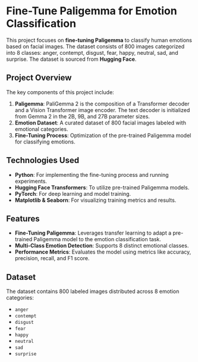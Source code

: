 # Fine-Tune Paligemma for Emotion Classification

This project focuses on **fine-tuning Paligemma** to classify human emotions based on facial images. The dataset consists of 800 images categorized into 8 classes: anger, contempt, disgust, fear, happy, neutral, sad, and surprise. The dataset is sourced from **Hugging Face**.

## Project Overview

The key components of this project include:
1. **Paligemma**: PaliGemma 2 is the composition of a Transformer decoder and a Vision Transformer image encoder. The text decoder is initialized from Gemma 2 in the 2B, 9B, and 27B parameter sizes.
2. **Emotion Dataset**: A curated dataset of 800 facial images labeled with emotional categories.
3. **Fine-Tuning Process**: Optimization of the pre-trained Paligemma model for classifying emotions.

## Technologies Used
- **Python**: For implementing the fine-tuning process and running experiments.
- **Hugging Face Transformers**: To utilize pre-trained Paligemma models.
- **PyTorch**: For deep learning and model training.
- **Matplotlib & Seaborn**: For visualizing training metrics and results.

## Features
- **Fine-Tuning Paligemma**: Leverages transfer learning to adapt a pre-trained Paligemma model to the emotion classification task.
- **Multi-Class Emotion Detection**: Supports 8 distinct emotional classes.
- **Performance Metrics**: Evaluates the model using metrics like accuracy, precision, recall, and F1 score.

## Dataset
The dataset contains 800 labeled images distributed across 8 emotion categories:
- `anger`
- `contempt`
- `disgust`
- `fear`
- `happy`
- `neutral`
- `sad`
- `surprise`
